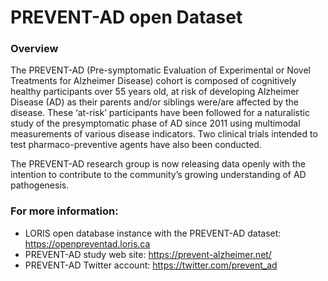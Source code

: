 # PREVENT-AD open Dataset

### Overview

The PREVENT-AD (Pre-symptomatic Evaluation of Experimental or Novel Treatments for Alzheimer Disease) cohort is composed of cognitively healthy participants over 55 years old, at risk of developing Alzheimer Disease (AD) as their parents and/or siblings were/are affected by the disease. These ‘at-risk’ participants have been followed for a naturalistic study of the presymptomatic phase of AD since 2011 using multimodal measurements of various disease indicators. Two clinical trials intended to test pharmaco-preventive agents have also been conducted.

The PREVENT-AD research group is now releasing data openly with the intention to contribute to the community’s growing understanding of AD pathogenesis.

### For more information: 

- LORIS open database instance with the PREVENT-AD dataset: https://openpreventad.loris.ca
- PREVENT-AD study web site: https://prevent-alzheimer.net/
- PREVENT-AD Twitter account: https://twitter.com/prevent_ad
